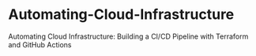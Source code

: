 # Automating-Cloud-Infrastructure
Automating Cloud Infrastructure: Building a CI/CD Pipeline with Terraform and GitHub Actions
